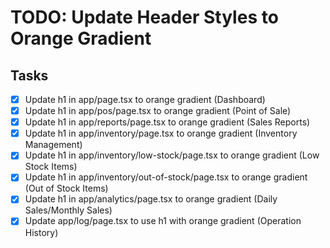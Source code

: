 # TODO: Update Header Styles to Orange Gradient

## Tasks
- [x] Update h1 in app/page.tsx to orange gradient (Dashboard)
- [x] Update h1 in app/pos/page.tsx to orange gradient (Point of Sale)
- [x] Update h1 in app/reports/page.tsx to orange gradient (Sales Reports)
- [x] Update h1 in app/inventory/page.tsx to orange gradient (Inventory Management)
- [x] Update h1 in app/inventory/low-stock/page.tsx to orange gradient (Low Stock Items)
- [x] Update h1 in app/inventory/out-of-stock/page.tsx to orange gradient (Out of Stock Items)
- [x] Update h1 in app/analytics/page.tsx to orange gradient (Daily Sales/Monthly Sales)
- [x] Update app/log/page.tsx to use h1 with orange gradient (Operation History)
